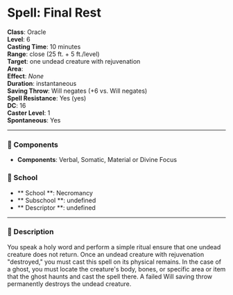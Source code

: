 
# Spell: Final Rest
**Class**: Oracle  
**Level**: 6  
**Casting Time**: 10 minutes  
**Range**: close (25 ft. + 5 ft./level)  
**Target**: one undead creature with rejuvenation  
**Area**:   
**Effect**: _None_  
**Duration**: instantaneous  
**Saving Throw**: Will negates (+6 vs. Will negates)  
**Spell Resistance**: Yes (yes)  
**DC**: 16  
**Caster Level**: 1  
**Spontaneous**: Yes

---

### 🔮 Components
- **Components**: Verbal, Somatic, Material or Divine Focus

### 🏫 School
- ** School **: Necromancy
- ** Subschool **: undefined
- ** Descriptor **: undefined
---

### 📜 Description
You speak a holy word and perform a simple ritual ensure that one undead creature does not return. Once an undead creature with rejuvenation "destroyed," you must cast this spell on its physical remains. In the case of a ghost, you must locate the creature's body, bones, or specific area or item that the ghost haunts and cast the spell there. A failed Will saving throw permanently destroys the undead creature.
